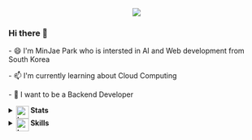 
<p align="center">
   <img src="https://hits.seeyoufarm.com/api/count/incr/badge.svg?url=https%3A%2F%2Fgithub.com%2FJeromy0515">
<p>
   
### Hi there 👋

<p>- 😄 I'm MinJae Park who is intersted in AI and Web development from South Korea</p>
<p>- 📫 I'm currently learning about Cloud Computing</p>
<p>- 🤔 I want to be a Backend Developer</p>
   

<details>
   <summary><b><img src="https://media.giphy.com/media/IzLejEn5juzsLN4AqX/giphy.gif" alt="trophy" style="vertical-align:top;" height="25"> Stats</b></summary>
   
   ![ParkMinJae's GitHub stats](https://github-readme-stats.vercel.app/api?username=Jeromy0515&show_icons=true&theme=dark)
   
   ![Wakatime](https://github-readme-stats.vercel.app/api/wakatime?username=Jeromy0515&layout=compact&theme=dark)

   [![solved.ac tier](http://mazassumnida.wtf/api/v2/generate_badge?boj=yoo11052)](https://solved.ac/profile/yoo11052)

   <a href="https://opgc.me/#/users/jeromy0515" target="_blank"><img src="https://api.opgc.me/githubs/users/jeromy0515/tag/?border=normal" /></a>

   [![trophy](https://github-profile-trophy.vercel.app/?username=Jeromy0515&theme=onedark&title=MultiLanguage,Commits,Repositories,Followers,PullRequest)](https://github.com/Jeromy0515/github-profile-trophy)
   
</details>
   
   
<details>
   <summary><b><img src="https://media.giphy.com/media/WUlplcMpOCEmTGBtBW/giphy.gif" alt="trophy" style="vertical-align:top;" height="25"> Skills</b></summary>
   
   ### Languages
   <span><img src="https://img.shields.io/badge/Java-007396?style=flat&logo=Java&logoColor=white" /></span>
   <span><img src="https://img.shields.io/badge/Node.js-339933?style=flat&logo=Node.js&logoColor=white" /></span>
   <span><img src="https://img.shields.io/badge/JavaScript-yellow?style=flat&logo=JavaScript&logoColor=white" /></span>

   ### Frameworks
   <span><img src="https://img.shields.io/badge/Express-000000?style=flat&logo=Express&logoColor=white" /></span>
   <span><img src="https://img.shields.io/badge/Spring Boot-6DB33F?style=flat&logo=Spring Boot&logoColor=white"/></span>

   ### Databases
   <span><img src="https://img.shields.io/badge/MySQL-4479A1?style=flat&logo=MySQL&logoColor=white" /></span>
   <span><img src="https://img.shields.io/badge/Oracle-F80000?style=flat&logo=Oracle&logoColor=white" /></span>
   <span><img src="https://img.shields.io/badge/Amazon DynamoDB-4053D6?style=flat&logo=Amazon DynamoDB&logoColor=white" /></span>

   ### DevOps
   <span><img src="https://img.shields.io/badge/Amazon AWS-232F3E?style=flat&logo=Amazon AWS&logoColor=white"/></span> 
   <span><img src="https://img.shields.io/badge/Docker-2496ED?style=flat&logo=Docker&logoColor=white" /></span>
   <span><img src="https://img.shields.io/badge/Kubernetes-326CE5?style=flat&logo=Kubernetes&logoColor=white" /></span>

   ### Tools
   <span><img src="https://img.shields.io/badge/Eclipse IDE-2C2255?style=flat&logo=Eclipse IDE&logoColor=white" /></span>
   <span><img src="https://img.shields.io/badge/IntelliJ IDEA-FE2857?style=flat&logo=IntelliJ IDEA&logoColor=white" /></span>
   <span><img src="https://img.shields.io/badge/WebStorm-07C3F2?style=flat&logo=WebStorm&logoColor=white" /></span>
   <span><img src="https://img.shields.io/badge/Visual Studio Code-007ACC?style=flat&logo=Visual Studio Code&logoColor=white" /></span>

</details>
